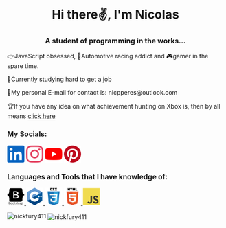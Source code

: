 <h1 align="center">Hi there✌, I'm Nicolas</h1>
<h3 align="center">A student of programming in the works...</h3>

<p align="left">👉JavaScript obsessed, 🏁Automotive racing addict and 🎮gamer in the spare time.</p>
<p align="left">🔰Currently studying hard to get a job</p>
<p align="left">📧My personal E-mail for contact is: nicpperes@outlook.com</p>
<p align="left">🏆If you have any idea on what achievement hunting on Xbox is, then by all means <a href="https://www.trueachievements.com/gamer/NickFury+Player" target="_blank">click here</a></p>

<h3 align="left">My Socials:</h3>
<p align="left">
<a href="https://www.linkedin.com/in/nicolas-peres/" target="_blank"><img align="center" src="https://github.com/nickfury411/chest-of-archives/blob/5972587c52fb98ca0bcca6d6d549ff89d2c23117/Logos/linkedin.svg" alt="LinkedIn" height="40" width="40" /></a>
<a href="https://www.instagram.com/nick_fury411/" target="_blank"><img align="center" src="https://github.com/nickfury411/chest-of-archives/blob/c05f0f17d0ff2bb148da59242753d5588d1ce250/Logos/instagram.svg" alt="Instagram" height="40" width="40" /></a>
<a href="https://www.youtube.com/channel/UCzARZ2hlc645Z-0E7NG1yWg" target="blank"><img align="center" src="https://github.com/nickfury411/chest-of-archives/blob/addeeae165a48374b3e81833a932aab6e207b046/Logos/youtube.svg" alt="YouTube" height="40" width="40" /></a>
<a href="https://br.pinterest.com/NickFury411/" target="blank"><img align="center" src="https://github.com/nickfury411/chest-of-archives/blob/282ed88230b2559603d63f0fb3962139dd8496e9/Logos/pinterest.svg" alt="Pinterest" height="40" width="40" /></a>
</p>

<h3 align="left">Languages and Tools that I have knowledge of:</h3>
<p align="left"> <a href="https://getbootstrap.com" target="_blank" rel="noreferrer"> <img src="https://raw.githubusercontent.com/devicons/devicon/master/icons/bootstrap/bootstrap-plain-wordmark.svg" alt="bootstrap" width="40" height="40"/> </a> <a href="https://www.w3schools.com/cpp/" target="_blank" rel="noreferrer"> <img src="https://raw.githubusercontent.com/devicons/devicon/master/icons/cplusplus/cplusplus-original.svg" alt="cplusplus" width="40" height="40"/> </a> <a href="https://www.w3schools.com/css/" target="_blank" rel="noreferrer"> <img src="https://raw.githubusercontent.com/devicons/devicon/master/icons/css3/css3-original-wordmark.svg" alt="css3" width="40" height="40"/> </a> <a href="https://www.w3.org/html/" target="_blank" rel="noreferrer"> <img src="https://raw.githubusercontent.com/devicons/devicon/master/icons/html5/html5-original-wordmark.svg" alt="html5" width="40" height="40"/> </a> <a href="https://developer.mozilla.org/en-US/docs/Web/JavaScript" target="_blank" rel="noreferrer"> <img src="https://raw.githubusercontent.com/devicons/devicon/master/icons/javascript/javascript-original.svg" alt="javascript" width="40" height="40"/> </a> </p>

<p><img align="left" src="https://github-readme-stats.vercel.app/api/top-langs?username=nickfury411&show_icons=true&locale=en&layout=compact" alt="nickfury411" /></p>

<p>&nbsp;<img align="center" src="https://github-readme-stats.vercel.app/api?username=nickfury411&show_icons=true&locale=en" alt="nickfury411" /></p>
